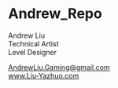 # Andrew_Repo

Andrew Liu <br>
Technical Artist <br>
Level Designer <br>

AndrewLiu.Gaming@gmail.com <br>
www.Liu-Yazhuo.com 

